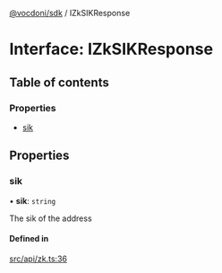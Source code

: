 [@vocdoni/sdk](/sdk) / IZkSIKResponse

# Interface: IZkSIKResponse

## Table of contents

### Properties

- [sik](IZkSIKResponse#sik)

## Properties

### sik

• **sik**: `string`

The sik of the address

#### Defined in

[src/api/zk.ts:36](https://github.com/vocdoni/vocdoni-sdk/blob/179c92b4cecfec787d968dc02b519f64ee15c5d3/src/api/zk.ts#L36)
